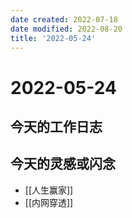 ```yaml
---
date created: 2022-07-18
date modified: 2022-08-20
title: '2022-05-24'
---
```


# 2022-05-24

## 今天的工作日志

## 今天的灵感或闪念

- [[人生赢家]]
- [[内网穿透]]
